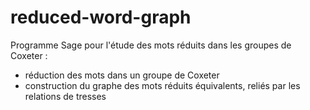 # reduced-word-graph
Programme Sage pour l'étude des mots réduits dans les groupes de Coxeter :
- réduction des mots dans un groupe de Coxeter
- construction du graphe des mots réduits équivalents, reliés par les relations de tresses
